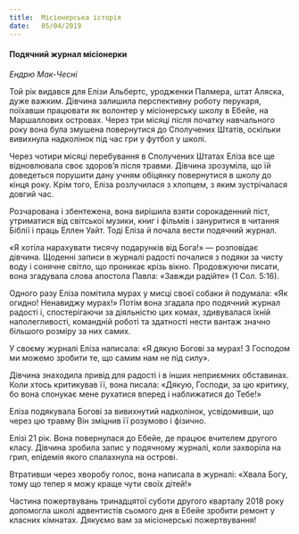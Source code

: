 ```yaml
---
title:  Місіонерська історія
date:   05/04/2019
---
```


#### Подячний журнал місіонерки
_Ендрю Мак-Чесні_

Той рік видався для Елізи Альбертс, уродженки Палмера, штат Аляска, дуже важким. Дівчина залишила перспективну роботу перукаря, поїхавши працювати як волонтер у місіонерську школу в Ебейе, на Маршаллових островах. Через три місяці після початку навчального року вона була змушена повернутися до Сполучених Штатів, оскільки вивихнула надколінок під час гри у футбол у школі.

Через чотири місяці перебування в Сполучених Штатах Еліза все ще відновлювала своє здоров’я після травми. Дівчина зрозуміла, що їй доведеться порушити дану учням обіцянку повернутися в школу до кінця року. Крім того, Еліза розлучилася з хлопцем, з яким зустрічалася довгий час.

Розчарована і збентежена, вона вирішила взяти сорокаденний піст, утриматися від світської музики, книг і фільмів і зануритися в читання Біблії і праць Еллен Уайт. Тоді Еліза й почала вести подячний журнал.

«Я хотіла нарахувати тисячу подарунків від Бога!» — розповідає дівчина. Щоденні записи в журналі радості почалися з подяки за чисту воду і сонячне світло, що проникає крізь вікно. Продовжуючи писати, вона згадувала слова апостола Павла: «Завжди радійте» (1 Сол. 5:16).

Одного разу Еліза помітила мурах у мисці своєї собаки й подумала: «Як огидно! Ненавиджу мурах!» Потім вона згадала про подячний журнал радості і, спостерігаючи за діяльністю цих комах, здивувалася їхній наполегливості, командній роботі та здатності нести вантаж значно більшого розміру за них самих.

У своєму журналі Еліза написала: «Я дякую Богові за мурах! З Господом ми можемо зробити те, що самим нам не під силу».

Дівчина знаходила привід для радості і в інших неприємних обставинах. Коли хтось критикував її, вона писала: «Дякую, Господи, за цю критику, бо вона спонукає мене рухатися вперед і наближатися до Тебе!»

Еліза подякувала Богові за вивихнутий надколінок, усвідомивши, що через цю травму Він зміцнив її розумово і фізично.

Елізі 21 рік. Вона повернулася до Ебейе, де працює вчителем другого класу. Дівчина зробила запис у подячному журналі, коли захворіла на грип, епідемія якого спалахнула на острові.

Втративши через хворобу голос, вона написала в журналі: «Хвала Богу, тому що тепер я можу краще чути своїх дітей!»

Частина пожертвувань тринадцятої суботи другого кварталу 2018 року допомогла школі адвентистів сьомого дня в Ебейе зробити ремонт у класних кімнатах. Дякуємо вам за місіонерські пожертвування!